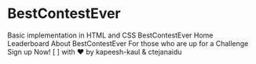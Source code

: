 # BestContestEver
Basic implementation in HTML and CSS
BestContestEver 
Home
Leaderboard
About
BestContestEver For those who are up for a Challenge Sign up Now! 
[ ] with ❤ by kapeesh-kaul & ctejanaidu
